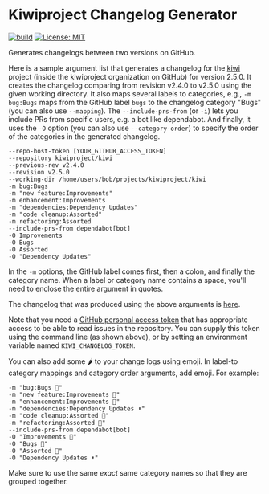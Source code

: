 # Kiwiproject Changelog Generator

[![build](https://github.com/kiwiproject/kiwiproject-changelog/actions/workflows/build.yml/badge.svg)](https://github.com/kiwiproject/kiwiproject-changelog/actions/workflows/build.yml)
[![License: MIT](https://img.shields.io/badge/License-MIT-blue.svg)](https://opensource.org/licenses/MIT)

Generates changelogs between two versions on GitHub.

Here is a sample argument list that generates a changelog for the [kiwi](https://github.com/kiwiproject/kiwi) 
project (inside the kiwiproject organization on GitHub) for version 2.5.0.
It creates the changelog comparing from revision v2.4.0 to v2.5.0 using the given working directory.
It also maps several labels to categories, e.g., `-m bug:Bugs`
maps from the GitHub label `bugs` to the changelog category "Bugs" (you can also use `--mapping`).
The `--include-prs-from` (or `-i`) lets you include PRs from specific users, e.g. a bot like dependabot.
And finally, it uses the `-O` option (you can also use `--category-order`) to specify the order of
the categories in the generated changelog.

```
--repo-host-token [YOUR_GITHUB_ACCESS_TOKEN]
--repository kiwiproject/kiwi
--previous-rev v2.4.0
--revision v2.5.0
--working-dir /home/users/bob/projects/kiwiproject/kiwi
-m bug:Bugs
-m "new feature:Improvements"
-m enhancement:Improvements
-m "dependencies:Dependency Updates"
-m "code cleanup:Assorted"
-m refactoring:Assorted
--include-prs-from dependabot[bot]
-O Improvements
-O Bugs
-O Assorted
-O "Dependency Updates"
```

In the `-m` options, the GitHub label comes first, then a colon, and finally the category name.
When a label or category name contains a space, you'll need to enclose the entire argument in
quotes.

The changelog that was produced using the above arguments is
[here](https://github.com/kiwiproject/kiwi/releases/tag/v2.5.0).

Note that you need a [GitHub personal access token](https://docs.github.com/en/authentication/keeping-your-account-and-data-secure/managing-your-personal-access-tokens)
that has appropriate access to be able to read issues in the repository. 
You can supply this token using the command line (as shown above), or by setting an environment variable
named `KIWI_CHANGELOG_TOKEN`.

You can also add some 🌶️ to your change logs using emoji.
In label-to category mappings and category order arguments, add emoji.
For example:

```
-m "bug:Bugs 🐛"
-m "new feature:Improvements 🚀"
-m "enhancement:Improvements 🚀"
-m "dependencies:Dependency Updates ⬆️"
-m "code cleanup:Assorted 👜"
-m "refactoring:Assorted 👜"
--include-prs-from dependabot[bot]
-O "Improvements 🚀"
-O "Bugs 🐛"
-O "Assorted 👜"
-O "Dependency Updates ⬆️"
```

Make sure to use the same _exact_ same category names so that they are grouped together.
